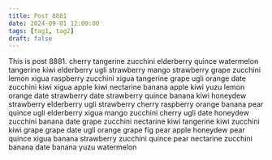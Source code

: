```yaml
---
title: Post 8881
date: 2024-09-01 12:00:00
tags: [tag1, tag2]
draft: false
---
```

This is post 8881.
cherry
tangerine
zucchini
elderberry
quince
watermelon
tangerine
kiwi
elderberry
ugli
strawberry
mango
strawberry
grape
zucchini
lemon
xigua
raspberry
zucchini
xigua
tangerine
grape
ugli
orange
date
zucchini
kiwi
xigua
apple
kiwi
nectarine
banana
apple
kiwi
yuzu
lemon
orange
date
strawberry
date
strawberry
quince
banana
kiwi
honeydew
strawberry
elderberry
ugli
strawberry
cherry
raspberry
orange
banana
pear
quince
ugli
elderberry
xigua
mango
zucchini
cherry
ugli
date
honeydew
zucchini
banana
date
grape
zucchini
nectarine
kiwi
tangerine
kiwi
zucchini
kiwi
grape
grape
date
ugli
orange
grape
fig
pear
apple
honeydew
pear
quince
xigua
banana
strawberry
zucchini
quince
pear
nectarine
zucchini
banana
date
banana
yuzu
watermelon
